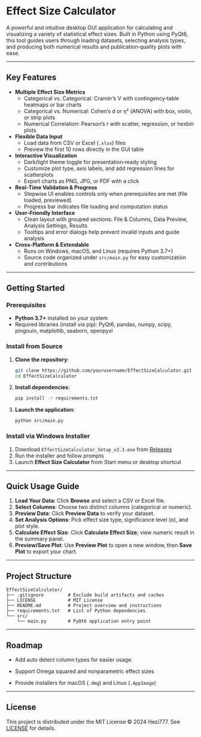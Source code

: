 # Effect Size Calculator

A powerful and intuitive desktop GUI application for calculating and visualizing a variety of statistical effect sizes. Built in Python using PyQt6, this tool guides users through loading datasets, selecting analysis types, and producing both numerical results and publication‑quality plots with ease.



---

## Key Features

- **Multiple Effect Size Metrics**
  - Categorical vs. Categorical: Cramér’s V with contingency‑table heatmaps or bar charts
  - Categorical vs. Numerical: Cohen’s d or η² (ANOVA) with box, violin, or strip plots
  - Numerical Correlation: Pearson’s r with scatter, regression, or hexbin plots
- **Flexible Data Input**
  - Load data from CSV or Excel (`.xlsx`) files
  - Preview the first 10 rows directly in the GUI table
- **Interactive Visualization**
  - Dark/light theme toggle for presentation‑ready styling
  - Customize plot type, axis labels, and add regression lines for scatterplots
  - Export charts as PNG, JPG, or PDF with a click
- **Real‑Time Validation & Progress**
  - Stepwise UI enables controls only when prerequisites are met (file loaded, previewed)
  - Progress bar indicates file loading and computation status
- **User‑Friendly Interface**
  - Clean layout with grouped sections: File & Columns, Data Preview, Analysis Settings, Results
  - Tooltips and error dialogs help prevent invalid inputs and guide analysis
- **Cross‑Platform & Extendable**
  - Runs on Windows, macOS, and Linux (requires Python 3.7+)
  - Source code organized under `src/main.py` for easy customization and contributions

---

## Getting Started

### Prerequisites

- **Python 3.7+** installed on your system
- Required libraries (install via pip): PyQt6, pandas, numpy, scipy, pingouin, matplotlib, seaborn, openpyxl

### Install from Source

1. **Clone the repository**:
   ```bash
   git clone https://github.com/yourusername/EffectSizeCalculator.git
   cd EffectSizeCalculator
   ```
2. **Install dependencies**:
   ```bash
   pip install -r requirements.txt
   ```
3. **Launch the application**:
   ```bash
   python src/main.py
   ```

### Install via Windows Installer

1. Download `EffectSizeCalculator_Setup_v3.3.exe` from [Releases](https://github.com/yourusername/EffectSizeCalculator/releases)
2. Run the installer and follow prompts
3. Launch **Effect Size Calculator** from Start menu or desktop shortcut

---

## Quick Usage Guide

1. **Load Your Data**: Click **Browse** and select a CSV or Excel file.
2. **Select Columns**: Choose two distinct columns (categorical or numeric).
3. **Preview Data**: Click **Preview Data** to verify your dataset.
4. **Set Analysis Options**: Pick effect size type, significance level (α), and plot style.
5. **Calculate Effect Size**: Click **Calculate Effect Size**; view numeric result in the summary panel.
6. **Preview/Save Plot**: Use **Preview Plot** to open a new window, then **Save Plot** to export your chart.

---

## Project Structure

```
EffectSizeCalculator/
├── .gitignore         # Exclude build artifacts and caches
├── LICENSE            # MIT License
├── README.md          # Project overview and instructions
├── requirements.txt   # List of Python dependencies
└── src/
    └── main.py        # PyQt6 application entry point
```

---

## Roadmap

- Add auto detect column types for easier usage.

- Support Omega squared and nonparametric effect sizes

- Provide installers for macOS (`.dmg`) and Linux (`.AppImage`)

---

## License

This project is distributed under the MIT License © 2024 Hezi777. See [LICENSE](LICENSE) for details.

